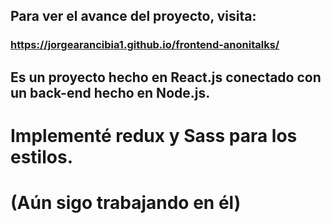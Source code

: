 ## Para ver el avance del proyecto, visita:

### https://jorgearancibia1.github.io/frontend-anonitalks/

## Es un proyecto hecho en React.js conectado con un back-end hecho en Node.js. 
# Implementé redux y Sass para los estilos.
# (Aún sigo trabajando en él)
